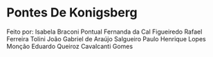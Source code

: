 # Pontes De Konigsberg

Feito por:
Isabela Braconi Pontual
Fernanda da Cal Figueiredo
Rafael Ferreira Tolini
João Gabriel de Araújo Salgueiro
Paulo Henrique Lopes Monção
Eduardo Queiroz Cavalcanti Gomes
